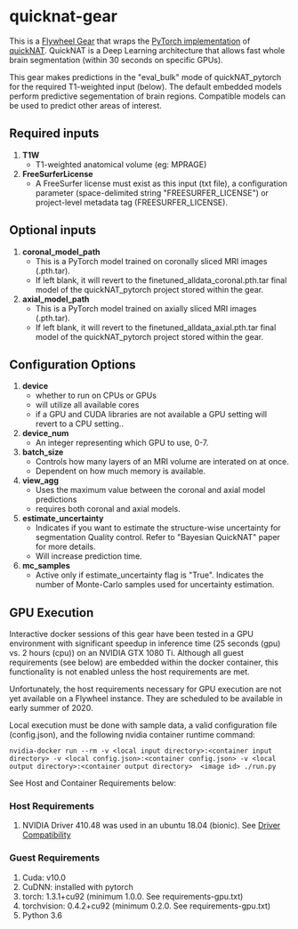 # quicknat-gear

This is a [Flywheel Gear](https://github.com/flywheel-io/gears/tree/master/spec) that wraps the [PyTorch implementation](https://github.com/ai-med/quickNAT_pytorch) of [quickNAT](https://github.com/ai-med/QuickNATv2). QuickNAT is a Deep Learning architecture that allows fast whole brain segmentation (within 30 seconds on specific GPUs).

This gear makes predictions in the "eval_bulk" mode of quickNAT_pytorch for the required T1-weighted input (below).  The default embedded models perform predictive segementation of brain regions. Compatible models can be used to predict other areas of interest.

## Required inputs

1. **T1W**
    * T1-weighted anatomical volume (eg: MPRAGE)
2. **FreeSurferLicense**
    * A FreeSurfer license must exist as this input (txt file), a configuration parameter (space-delimited string "FREESURFER_LICENSE") or project-level metadata tag (FREESURFER_LICENSE).

## Optional inputs

1. **coronal_model_path**
    * This is a PyTorch model trained on coronally sliced MRI images (.pth.tar).
    * If left blank, it will revert to the finetuned_alldata_coronal.pth.tar final model of the quickNAT_pytorch project stored within the gear.
2. **axial_model_path**
    * This is a PyTorch model trained on axially sliced MRI images (.pth.tar).
    * If left blank, it will revert to the finetuned_alldata_axial.pth.tar final model of the quickNAT_pytorch project stored within the gear.

## Configuration Options

1. **device**
    * whether to run on CPUs or GPUs
    * will utilize all available cores
    * if a GPU and CUDA libraries are not available a GPU setting will revert to a CPU setting..
2. **device_num**
    * An integer representing which GPU to use, 0-7.
3. **batch_size**
    * Controls how many layers of an MRI volume are interated on at once.
    * Dependent on how much memory is available.
4. **view_agg**
    * Uses the maximum value between the coronal and axial model predictions
    * requires both coronal and axial models.
5. **estimate_uncertainty**
    * Indicates if you want to estimate the structure-wise uncertainty for segmentation Quality control. Refer to "Bayesian QuickNAT" paper for more details.
    * Will increase prediction time.
6. **mc_samples**
    * Active only if estimate_uncertainty flag is "True". Indicates the number of Monte-Carlo samples used for uncertainty estimation.

## GPU Execution

Interactive docker sessions of this gear have been tested in a GPU environment with significant speedup in inference time (25 seconds (gpu) vs. 2 hours (cpu)) on an NVIDIA GTX 1080 Ti.  Although all guest requirements (see below) are embedded within the docker container, this functionality is not enabled unless the host requirements are met.

Unfortunately, the host requirements necessary for GPU execution are not yet available on a Flywheel instance. They are scheduled to be available in early summer of 2020.

Local execution must be done with sample data, a valid configuration file (config.json), and the following nvidia container runtime command:

``nvidia-docker run --rm -v <local input directory>:<container input directory> -v <local config.json>:<container config.json> -v <local output directory>:<container output directory>  <image id> ./run.py``

See Host and Container Requirements below:

### Host Requirements

1. NVIDIA Driver 410.48 was used in an ubuntu 18.04 (bionic). See [Driver Compatibility](https://docs.nvidia.com/deploy/cuda-compatibility/#binary-compatibility)

### Guest Requirements

1. Cuda: v10.0
2. CuDNN: installed with pytorch
3. torch: 1.3.1+cu92 (minimum 1.0.0. See requirements-gpu.txt)
4. torchvision: 0.4.2+cu92 (minimum 0.2.0. See requirements-gpu.txt)
5. Python 3.6
